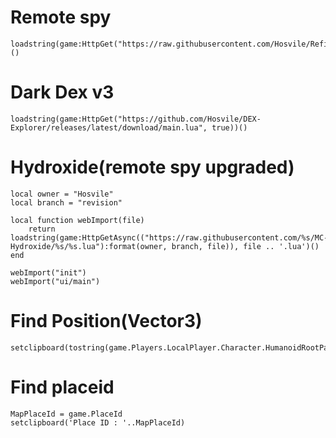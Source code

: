 # Remote spy

```
loadstring(game:HttpGet("https://raw.githubusercontent.com/Hosvile/Refinement/main/Forked/M%3ASimpleSpy%20V3",true))()
```

# Dark Dex v3

```
loadstring(game:HttpGet("https://github.com/Hosvile/DEX-Explorer/releases/latest/download/main.lua", true))()
```

# Hydroxide(remote spy upgraded)

```
local owner = "Hosvile"
local branch = "revision"

local function webImport(file)
    return loadstring(game:HttpGetAsync(("https://raw.githubusercontent.com/%s/MC-Hydroxide/%s/%s.lua"):format(owner, branch, file)), file .. '.lua')()
end

webImport("init")
webImport("ui/main")
```

# Find Position(Vector3)

```
setclipboard(tostring(game.Players.LocalPlayer.Character.HumanoidRootPart.Position))
```

# Find placeid
```
MapPlaceId = game.PlaceId
setclipboard('Place ID : '..MapPlaceId)
```
